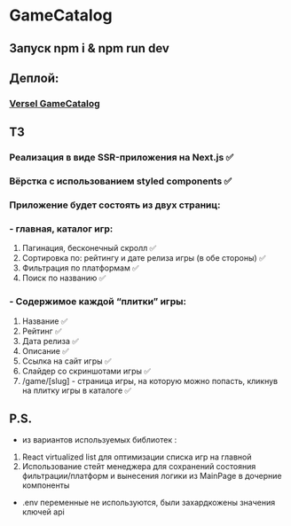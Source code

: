 # GameCatalog
## Запуск npm i & npm run dev

## Деплой:
### <a href="https://game-catalog-six.vercel.app/">Versel GameCatalog</a>

## ТЗ

### Реализация в виде SSR-приложения на Next.js ✅
### Вёрстка с использованием styled components ✅

### Приложение будет состоять из двух страниц:
### - главная, каталог игр:
1) Пагинация, бесконечный скролл ✅
2) Сортировка по: рейтингу и дате релиза игры (в обе стороны) ✅
3) Фильтрация по платформам ✅
4) Поиск по названию ✅

### - Содержимое каждой “плитки” игры:
1) Название ✅
2) Рейтинг ✅
3) Дата релиза ✅
4) Описание ✅
5) Ссылка на сайт игры ✅
6) Слайдер со скриншотами игры ✅
7) /game/[slug] - страница игры, на которую можно попасть, кликнув на плитку игры в каталоге ✅


## P.S.
- из вариантов используемых библиотек : 
1) React virtualized list для оптимизации списка игр на главной
2) Использование стейт менеджера для сохранений состояния фильтрации/платформ и вынесения логики из MainPage в дочерние компоненты
- .env переменные не используются, были захардкожены значения ключей api


